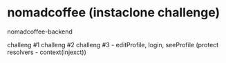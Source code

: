 # nomadcoffee (instaclone challenge)

nomadcoffee-backend

challeng #1
challeng #2
challeng #3 - editProfile, login, seeProfile (protect resolvers - context(injexct))